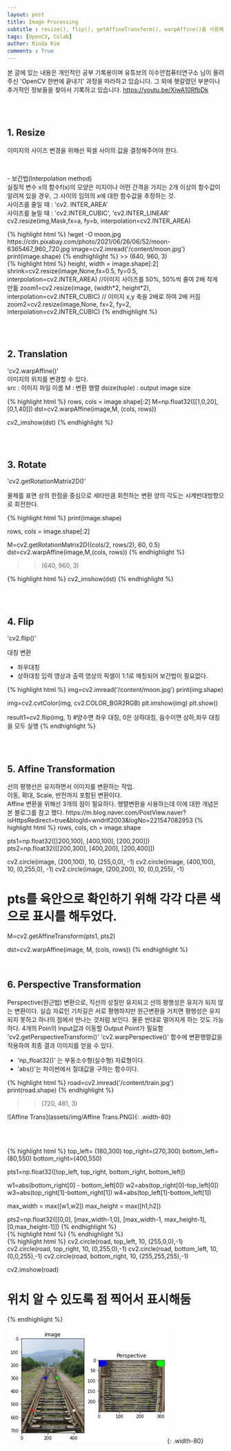 ```yaml
---
layout: post
title: Image Processing 
subtitle : resize(), flip(), getAffineTransform(), warpAffine()를 사용해 이미지 크기, 각도, 대칭 변환 등을 다룬다. 
tags: [OpenCV, Colab]
author: Rinda Kim
comments : True
---
```


본 글에 있는 내용은 개인적인 공부 기록용이며 유튜브의 이수안컴퓨터연구소 님이 올려주신 'OpenCV 한번에 끝내기' 과정을 따라하고 있습니다. 
그 외에 헷갈렸던 부분이나 추가적인 정보들을 찾아서 기록하고 있습니다. 
https://youtu.be/XiwA10RfbDk

<br><br>

<h2>1. Resize</h2>
<p>이미지의 사이즈 변경을 위해선 픽셀 사이의 값을 결정해주어야 한다. </p>
<br>

<p>
- 보간법(Interpolation method)
<br>
  실질적 변수 x의 함수f(x)의 모양은 미지이나 어떤 간격을 가지는 2개 이상의 함수값이 알려져 있을 경우, 그 사이의 임의의 x에 대한 함수값을 추정하는 것. <br>
  사이즈를 줄일 때 : 'cv2. INTER_AREA' <br>
  사이즈를 늘릴 때 : 'cv2.INTER_CUBIC', 'cv2.INTER_LINEAR' <br>
  cv2.resize(img,Mask,fx=a, fy=b, interpolation=cv2.INTER_AREA)
</p>
{% highlight html %}
!wget -O moon.jpg https://cdn.pixabay.com/photo/2021/06/26/06/52/moon-6365467_960_720.jpg
image=cv2.imread('/content/moon.jpg')
print(image.shape)
{% endhighlight %}
>> (640, 960, 3)

<br>
{% highlight html %}
height, width = image.shape[:2]
shrink=cv2.resize(image,None,fx=0.5, fy=0.5, interpolation=cv2.INTER_AREA) //이미지 사이즈를 50%, 50%씩 줄여 2배 작게 만듦 
zoom1=cv2.resize(image, (width*2, height*2), interpolation=cv2.INTER_CUBIC) // 이미지 x,y 축을 2배로 하여 2배 커짐 
zoom2=cv2.resize(image,None, fx=2, fy=2, interpolation=cv2.INTER_CUBIC)
{% endhighlight %}


<br><br>


<h2>2. Translation</h2>
<p>
  'cv2.warpAffine()'
  <br>
  이미지의 위치를 변경할 수 있다. 
  <br>
  src : 이미지 파일 이름
  M : 변환 행렬
  dsize(tuple) : output image size
  
</p>

{% highlight html %}
rows, cols = image.shape[:2]
M=np.float32([[1,0,20], [0,1,40]])
dst=cv2.warpAffine(image,M, (cols, rows))

cv2_imshow(dst)
{% endhighlight %}

<br> <br>

<h2>3. Rotate</h2>

<p>
'cv2.getRotationMatrix2D()'
  
  물체를 표면 상의 한점을 중심으로 세타만큼 회전하는 변환
  양의 각도는 시계반대방향으로 회전한다. 
</p>
{% highlight html %}
print(image.shape)

rows, cols = image.shape[:2]

M=cv2.getRotationMatrix2D((cols/2, rows/2), 60, 0.5)
dst=cv2.warpAffine(image,M,(cols, rows))
{% endhighlight %}
>>(640, 960, 3)


{% highlight html %}
cv2_imshow(dst)
{% endhighlight %}


<br><br>

<h2>4. Flip</h2>
<p>
'cv2.flip()' 
  
대칭 변환
  - 좌우대칭
  - 상하대칭
입력 영상과 출력 영상의 픽셀이 1:1로 매칭되어 보간법이 필요없다. 
</p>

{% highlight html %}
img=cv2.imread('/content/moon.jpg')
print(img.shape)

img=cv2.cvtColor(img, cv2.COLOR_BGR2RGB)
plt.imshow(img)
plt.show()

result1=cv2.flip(img, 1) 
#양수면 좌우 대칭, 0은 상하대칭, 음수이면 상하,좌우 대칭을 모두 실행 
{% endhighlight %}


<br><br>

<h2>5. Affine Transformation</h2>
선의 평행선은 유지하면서 이미지를 변환하는 작업. <br>
이동, 확대, Scale, 반전까지 포함된 변환이다.<br>
Affine 변환을 위해선 3개의 점이 필요하다. 행렬변환을 사용하는데 이에 대한 개념은 본 블로그를 참고 했다. 
https://m.blog.naver.com/PostView.naver?isHttpsRedirect=true&blogId=wndrlf2003&logNo=221547082953
{% highlight html %}
rows, cols, ch = image.shape

pts1=np.float32([[200,100], [400,100], [200,200]])
pts2=np.float32([[200,300], [400,200], [200,400]])

cv2.circle(image, (200,100), 10, (255,0,0), -1)
cv2.circle(image, (400,100), 10, (0,255,0), -1)
cv2.circle(image, (200,200), 10, (0,0,255), -1)
# pts를 육안으로 확인하기 위해 각각 다른 색으로 표시를 해두었다. 

M=cv2.getAffineTransform(pts1, pts2)

dst=cv2.warpAffine(image, M, (cols, rows))
{% endhighlight %}
<br>



<br>

<h2>6. Perspective Transformation</h2>
Perspective(원근법) 변환으로, 직선의 성질만 유지되고 선의 평행성은 유지가 되지 않는 변환이다.
실습 자료인 기차길은 서로 평행하지만 원근변환을 거치면 평행성은 유지되지 못하고 하나의 점에서 만나는 것처럼 보인다. 물론 반대로 멀어지게 하는 것도 가능하다.
4개의 Poin의 Input값과 이동할 Output Point가 필요함 
'cv2.getPerspectiveTransform()'
'cv2.warpPerspective()' 함수에 변환행렬값을 적용하여 최종 결과 이미지를 얻을 수 있다. 

* 'np_float32()' 는 부동소수형(실수형) 자료형이다. 
* 'abs()'는 파이썬에서 절대값을 구하는 함수이다. 

{% highlight html %}
road=cv2.imread('/content/train.jpg')
print(road.shape)
{% endhighlight %}
>> (720, 481, 3)

![Affine Trans](assets/img/Affine Trans.PNG){: .width-80}

<br><br>

{% highlight html %}
top_left= (180,300)
top_right=(270,300)
bottom_left=(80,550)
bottom_right=(400,550)

pts1=np.float32([top_left, top_right, bottom_right, bottom_left])

w1=abs(bottom_right[0] - bottom_left[0])
w2=abs(top_right[0]-top_left[0])
w3=abs(top_right[1]-bottom_right[1])
w4=abs(top_left[1]-bottom_left[1])

max_width = max([w1,w2])
max_height = max([h1,h2])

pts2=np.float32([[0,0],
                [max_width-1,0],
                [max_width-1, max_height-1],
                [0,max_height-1]])
{% endhighlight %}
<br>
{% highlight html %}
{% endhighlight %}
<br>
{% highlight html %}
cv2.circle(road, top_left, 10, (255,0,0),-1)
cv2.circle(road, top_right, 10, (0,255,0),-1)
cv2.circle(road, bottom_left, 10, (0,0,255),-1)
cv2.circle(road, bottom_right, 10, (255,255,255),-1)

cv2.imshow(road)
# 위치 알 수 있도록 점 찍어서 표시해둠
{% endhighlight %}

![Perspective Transformation](/assets/img/Perspect.png){: .width-80}

